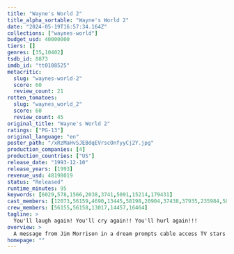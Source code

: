 ```yaml
---
title: "Wayne's World 2"
title_alpha_sortable: "Wayne's World 2"
date: "2024-05-19T16:57:34.164Z"
collections: ["waynes-world"]
budget_usd: 40000000
tiers: []
genres: [35,10402]
tsdb_id: 8873
imdb_id: "tt0108525"
metacritic:
  slug: "waynes-world-2"
  score: 60
  review_count: 21
rotten_tomatoes:
  slug: "waynes_world_2"
  score: 60
  review_count: 45
original_title: "Wayne's World 2"
ratings: ["PG-13"]
original_language: "en"
poster_path: "/xRzMaHvSJEBdqEVrscOnfyyCj2Y.jpg"
production_companies: [4]
production_countries: ["US"]
release_date: "1993-12-10"
release_years: [1993]
revenue_usd: 48198019
status: "Released"
runtime_minutes: 95
keywords: [6029,578,1566,2038,3741,5091,15214,179431]
cast_members: [12073,56159,4690,13445,58198,20904,37438,37935,235984,58691,59410,53684,326,69597,6008,14991,10017,51857,7166,6906,53916,1175467,46423,18982]
crew_members: [56155,56158,13017,14457,16464]
tagline: >
  You'll laugh again! You'll cry again!! You'll hurl again!!!
overview: >
  A message from Jim Morrison in a dream prompts cable access TV stars Wayne and Garth to put on a rock concert, "Waynestock," with Aerosmith as headliners. But amid the preparations, Wayne frets that a record producer is putting the moves on his girlfriend, Cassandra, while Garth handles the advances of mega-babe Honey Hornee.
homepage: ""
---
```

